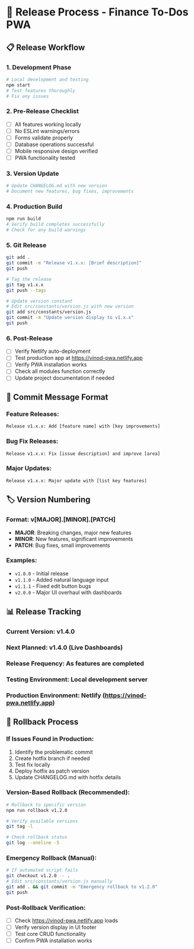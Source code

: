 # 🚀 Release Process - Finance To-Dos PWA

## 📋 Release Workflow

### 1. **Development Phase**
```bash
# Local development and testing
npm start
# Test features thoroughly
# Fix any issues
```

### 2. **Pre-Release Checklist**
- [ ] All features working locally
- [ ] No ESLint warnings/errors
- [ ] Forms validate properly
- [ ] Database operations successful
- [ ] Mobile responsive design verified
- [ ] PWA functionality tested

### 3. **Version Update**
```bash
# Update CHANGELOG.md with new version
# Document new features, bug fixes, improvements
```

### 4. **Production Build**
```bash
npm run build
# Verify build completes successfully
# Check for any build warnings
```

### 5. **Git Release**
```bash
git add .
git commit -m "Release v1.x.x: [Brief description]"
git push

# Tag the release
git tag v1.x.x
git push --tags

# Update version constant
# Edit src/constants/version.js with new version
git add src/constants/version.js
git commit -m "Update version display to v1.x.x"
git push
```

### 6. **Post-Release**
- [ ] Verify Netlify auto-deployment
- [ ] Test production app at https://vinod-pwa.netlify.app
- [ ] Verify PWA installation works
- [ ] Check all modules function correctly
- [ ] Update project documentation if needed

## 📝 Commit Message Format

### **Feature Releases:**
```
Release v1.x.x: Add [feature name] with [key improvements]
```

### **Bug Fix Releases:**
```
Release v1.x.x: Fix [issue description] and improve [area]
```

### **Major Updates:**
```
Release v1.x.x: Major update with [list key features]
```

## 🏷️ Version Numbering

### **Format: v[MAJOR].[MINOR].[PATCH]**

- **MAJOR**: Breaking changes, major new features
- **MINOR**: New features, significant improvements
- **PATCH**: Bug fixes, small improvements

### **Examples:**
- `v1.0.0` - Initial release
- `v1.1.0` - Added natural language input
- `v1.1.1` - Fixed edit button bugs
- `v2.0.0` - Major UI overhaul with dashboards

## 📊 Release Tracking

### **Current Version:** v1.4.0
### **Next Planned:** v1.4.0 (Live Dashboards)
### **Release Frequency:** As features are completed
### **Testing Environment:** Local development server
### **Production Environment:** Netlify (https://vinod-pwa.netlify.app)

## 🔄 Rollback Process

### **If Issues Found in Production:**
1. Identify the problematic commit
2. Create hotfix branch if needed
3. Test fix locally
4. Deploy hotfix as patch version
5. Update CHANGELOG.md with hotfix details

### **Version-Based Rollback (Recommended):**
```bash
# Rollback to specific version
npm run rollback v1.2.0

# Verify available versions
git tag -l

# Check rollback status
git log --oneline -5
```

### **Emergency Rollback (Manual):**
```bash
# If automated script fails
git checkout v1.2.0 -- .
# Edit src/constants/version.js manually
git add . && git commit -m "Emergency rollback to v1.2.0"
git push
```

### **Post-Rollback Verification:**
- [ ] Check https://vinod-pwa.netlify.app loads
- [ ] Verify version display in UI footer
- [ ] Test core CRUD functionality
- [ ] Confirm PWA installation works